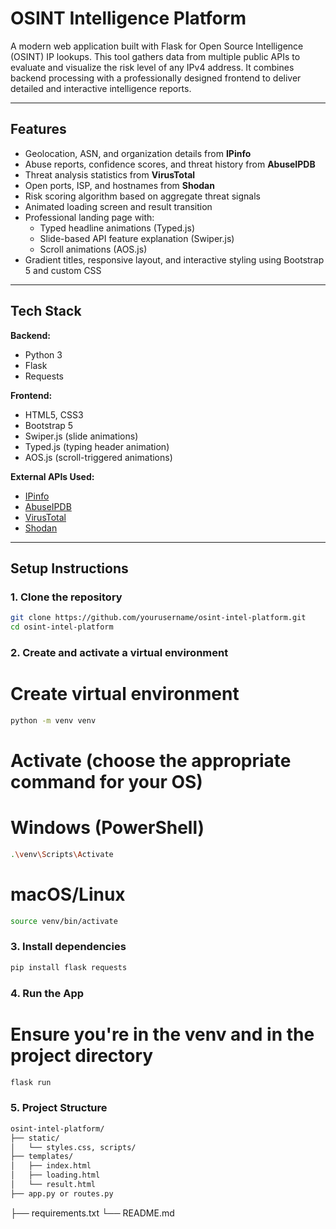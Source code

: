 # OSINT Intelligence Platform

A modern web application built with Flask for Open Source Intelligence (OSINT) IP lookups. This tool gathers data from multiple public APIs to evaluate and visualize the risk level of any IPv4 address. It combines backend processing with a professionally designed frontend to deliver detailed and interactive intelligence reports.

---

## Features

- Geolocation, ASN, and organization details from **IPinfo**
- Abuse reports, confidence scores, and threat history from **AbuseIPDB**
- Threat analysis statistics from **VirusTotal**
- Open ports, ISP, and hostnames from **Shodan**
- Risk scoring algorithm based on aggregate threat signals
- Animated loading screen and result transition
- Professional landing page with:
  - Typed headline animations (Typed.js)
  - Slide-based API feature explanation (Swiper.js)
  - Scroll animations (AOS.js)
- Gradient titles, responsive layout, and interactive styling using Bootstrap 5 and custom CSS

---

## Tech Stack

**Backend:**
- Python 3
- Flask
- Requests

**Frontend:**
- HTML5, CSS3
- Bootstrap 5
- Swiper.js (slide animations)
- Typed.js (typing header animation)
- AOS.js (scroll-triggered animations)

**External APIs Used:**
- [IPinfo](https://ipinfo.io/)
- [AbuseIPDB](https://abuseipdb.com/)
- [VirusTotal](https://www.virustotal.com/)
- [Shodan](https://www.shodan.io/)

---

## Setup Instructions

### 1. Clone the repository

```bash
git clone https://github.com/yourusername/osint-intel-platform.git
cd osint-intel-platform
```

### 2. Create and activate a virtual environment

# Create virtual environment
```bash
python -m venv venv
```

# Activate (choose the appropriate command for your OS)
# Windows (PowerShell)
```bash
.\venv\Scripts\Activate
```

# macOS/Linux
```bash
source venv/bin/activate
```

### 3. Install dependencies
```bash
pip install flask requests
```

### 4. Run the App
# Ensure you're in the venv and in the project directory
```bash
flask run
```

### 5. Project Structure
```bash
osint-intel-platform/
├── static/
│   └── styles.css, scripts/
├── templates/
│   ├── index.html
│   ├── loading.html
│   └── result.html
├── app.py or routes.py
```
├── requirements.txt
└── README.md


